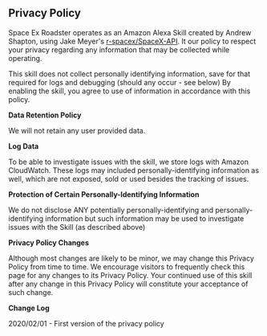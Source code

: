 ## Privacy Policy
Space Ex Roadster operates as an Amazon Alexa Skill created by Andrew Shapton, using Jake Meyer's [r-spacex/SpaceX-API](https://github.com/r-spacex/SpaceX-API). 
It our policy to respect your privacy regarding any information that may be collected while operating.

This skill does not collect personally identifying information, save for that required for logs and debugging (should any occur - see below)
By enabling the skill, you agree to use of information in accordance with this policy.

**Data Retention Policy**

We will not retain any user provided data.

**Log Data**

To be able to investigate issues with the skill, we store logs with Amazon CloudWatch. These logs may included personally-identifying information as well, which are not exposed, sold or used besides the tracking of issues.

**Protection of Certain Personally-Identifying Information**

We do not disclose ANY potentially personally-identifying and personally-identifying information but such information may be used to investigate issues with the Skill (as described above)

**Privacy Policy Changes**

Although most changes are likely to be minor, we may change this Privacy Policy from time to time. We encourage visitors to frequently check this page for any changes to its Privacy Policy. Your continued use of this skill after any change in this Privacy Policy will constitute your acceptance of such change.

**Change Log**

2020/02/01 - First version of the privacy policy
